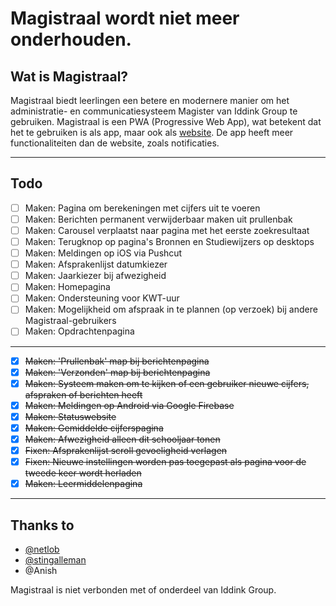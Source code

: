 # Magistraal wordt niet meer onderhouden.

## Wat is Magistraal?
Magistraal biedt leerlingen een betere en modernere manier om het administratie- en communicatiesysteem Magister van Iddink Group te gebruiken. Magistraal is een PWA (Progressive Web App), wat betekent dat het te gebruiken is als app, maar ook als [website](https://tjalling.net/magistraal/). De app heeft meer functionaliteiten dan de website, zoals notificaties.

---

## Todo
- [ ] Maken: Pagina om berekeningen met cijfers uit te voeren
- [ ] Maken: Berichten permanent verwijderbaar maken uit prullenbak
- [ ] Maken: Carousel verplaatst naar pagina met het eerste zoekresultaat
- [ ] Maken: Terugknop op pagina's Bronnen en Studiewijzers op desktops
- [ ] Maken: Meldingen op iOS via Pushcut
- [ ] Maken: Afsprakenlijst datumkiezer
- [ ] Maken: Jaarkiezer bij afwezigheid
- [ ] Maken: Homepagina
- [ ] Maken: Ondersteuning voor KWT-uur
- [ ] Maken: Mogelijkheid om afspraak in te plannen (op verzoek) bij andere Magistraal-gebruikers
- [ ] Maken: Opdrachtenpagina

---

- [x] ~~Maken: 'Prullenbak' map bij berichtenpagina~~
- [x] ~~Maken: 'Verzonden' map bij berichtenpagina~~
- [x] ~~Maken: Systeem maken om te kijken of een gebruiker nieuwe cijfers, afspraken of berichten heeft~~
- [x] ~~Maken: Meldingen op Android via Google Firebase~~
- [x] ~~Maken: Statuswebsite~~
- [x] ~~Maken: Gemiddelde cijferspagina~~
- [x] ~~Maken: Afwezigheid alleen dit schooljaar tonen~~
- [x] ~~Fixen: Afsprakenlijst scroll gevoeligheid verlagen~~
- [x] ~~Fixen: Nieuwe instellingen worden pas toegepast als pagina voor de tweede keer wordt herladen~~
- [x] ~~Maken: Leermiddelenpagina~~

---

## Thanks to

- [@netlob](https://github.com/netlob)
- [@stingalleman](https://github.com/stingalleman)
- @Anish


Magistraal is niet verbonden met of onderdeel van Iddink Group.
